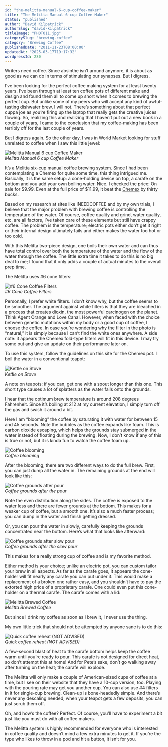 ```yaml
---
id: "the-melitta-manual-6-cup-coffee-maker"
title: "The Melitta Manual 6-cup Coffee Maker"
status: "published"
author: "David Kilpatrick"
authorSlug: "david-kilpatrick"
titleImage: "PHOTO11.jpg"
categorySlug: "brewing-coffee"
category: "Brewing Coffee"
publishedDate: "2011-11-23T08:00:00"
updatedAt: "2025-03-17T19:17:32"
wordpressId: 280
---
```


Writers need coffee. Since absinthe isn’t around anymore, it is about as good as we can do in terms of stimulating our synapses. But I digress.

I’ve been looking for the perfect coffee making system for at least twenty years. I’ve been through at least ten coffee pots of different make and design and found them all to come up short when it comes to brewing the perfect cup. But unlike some of my peers who will accept any kind of awful-tasting dishwater brew, I will not. There’s something about that perfect cuppa joe as you’re firing up the laptop that really gets the creative juices flowing. So, realizing this and realizing that I haven’t put out a new book in a couple of years, I came to the conclusion that my coffee-making has been terribly off for the last couple of years.

But I digress again. So the other day, I was in World Market looking for stuff unrelated to coffee when I saw this little jewel:

![Melitta Manual 6 cup Coffee Maker](PHOTO11.jpg)  
*Melitta Manual 6 cup Coffee Maker*

It’s a Melitta six-cup manual coffee brewing system. Since I had been contemplating a Chemex for quite some time, this thing intrigued me. Basically, it is the same setup: a cone-holding device on top, a carafe on the bottom and you add your own boiling water. Nice. I checked the price: On sale for $9.99. Even at the full price of $11.99, it beat the [Chemex](/chemex-coffee-brewing-history-and-tutorial/) by thirty bucks.

Based on my research at sites like INEEDCOFFEE and by my own trials, I believe that the major problem with brewing coffee is controlling the temperature of the water. Of course, coffee quality and grind, water quality, etc. are all factors, I’ve taken care of these elements but still have crappy coffee. The problem is the temperature; electric pots either don’t get it right or their internal design ultimately fails and either makes the water too hot or too cold.

With this Melitta two-piece design, one boils their own water and can thus have total control over both the temperature of the water and the flow of the water through the coffee. The little extra time it takes to do this is no big deal to me; I found that it only adds a couple of actual minutes to the overall prep time.

The Melitta uses #6 cone filters:

![#6 Cone Coffee Filters](PHOTO2.jpg)  
*#6 Cone Coffee Filters*

Personally, I prefer white filters. I don’t know why, but the coffee seems to be smoother. The argument against white filters is that they are bleached in a process that creates dioxin, the most powerful carcinogen on the planet. Think Agent Orange and Love Canal. However, when faced with the choice between genetic mutations within my body or a good cup of coffee, I choose the coffee. In case you’re wondering why the filter in the photo is “natural,” it is simply because I can’t find the white ones anywhere. A side note: it appears the Chemex fold-type filters will fit in this device. I may try some out and give an update on their performance later on.

To use this system, follow the guidelines on this site for the Chemex pot. I boil the water in a conventional teapot:

![Kettle on Stove](PHOTO3.jpg)  
*Kettle on Stove*

A note on teapots: if you can, get one with a spout longer than this one. This short type causes a lot of splatters as the water falls onto the grounds.

I hear that the optimum brew temperature is around 208 degrees Fahrenheit. Since it’s boiling at 212 at my current elevation, I simply turn off the gas and swish it around a bit.

Here I am “blooming” the coffee by saturating it with water for between 15 and 45 seconds. Note the bubbles as the coffee expands like foam. This is carbon dioxide escaping, which helps the grounds stay submerged in the water instead of floating during the brewing. Now, I don’t know if any of this is true or not, but it is kinda fun to watch the coffee foam up.

![Coffee blooming](PHOTO3b.jpg)  
*Coffee blooming*

After the blooming, there are two different ways to do the full brew. First, you can just dump all the water in. The remaining grounds at the end will look like this:

![Coffee grounds after pour](PHOTO4.jpg)  
*Coffee grounds after the pour*

Note the even distribution along the sides. The coffee is exposed to the water less and there are fewer grounds at the bottom. This makes for a weaker cup of coffee, but a smooth one. It’s also a much faster process; you can dump in the water and finish getting dressed.

Or, you can pour the water in slowly, carefully keeping the grounds concentrated near the bottom. Here’s what that looks like afterward:

![Coffee grounds after slow pour](PHOTO5.jpg)  
*Coffee grounds after the slow pour*

This makes for a really strong cup of coffee and is my favorite method.

Either method is your choice; unlike an electric pot, you can custom tailor your brew in all aspects. As far as the carafe goes, it appears the cone-holder will fit nearly any carafe you can put under it. This would make a replacement of a broken one rather easy, and you shouldn’t have to pay the extorted high price of a proprietary carafe. One could even put this cone-holder on a thermal carafe. The carafe comes with a lid:

![Melitta Brewed Coffee](PHOTO6.jpg)  
*Melitta Brewed Coffee*

But since I drink my coffee as soon as I brew it, I never use the thing.

My own little trick that should not be attempted by anyone sane is to do this:

![Quick coffee reheat (NOT ADVISED)](PHOTO7.jpg)  
*Quick coffee reheat (NOT ADVISED)*

A few-second blast of heat to the carafe bottom helps keep the coffee warm until you’re ready to pour. This carafe is not designed for direct heat, so don’t attempt this at home! And for Pete’s sake, don’t go walking away after turning on the heat; the carafe will explode.

The Melitta will only make a couple of American-sized cups of coffee at a time, but I see on their website that they have a 10-cup version, too. Playing with the pouring rate may get you another cup. You can also use #4 filters in it for single-cup brewing. Clean-up is bone-headedly simple. And there’s never any descaling needed; when your teapot gets a few deposits, you can just scrub them off.

Oh, and how’s the coffee? Perfect. Of course, you’ll have to experiment a bit just like you must do with all coffee makers.

The Melitta system is highly recommended for everyone who is interested in coffee quality and doesn’t mind a few extra minutes to get it. If you’re the type who likes to throw in a pod and hit a button, it isn’t for you.
